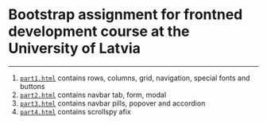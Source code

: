 # Bootstrap assignment for frontned development course at the University of Latvia

---

1. [`part1.html`](https://github.com/DaniilsFirgers/bootstrap_assignment/blob/main/part1.html) contains rows, columns, grid, navigation, special fonts and buttons
2. [`part2.html`](https://github.com/DaniilsFirgers/bootstrap_assignment/blob/main/part2.html) contains navbar tab, form, modal
3. [`part3.html`](https://github.com/DaniilsFirgers/bootstrap_assignment/blob/main/part3.html) contains navbar pills, popover and accordion
4. [`part4.html`](https://github.com/DaniilsFirgers/bootstrap_assignment/blob/main/part4.html) contains scrollspy afix
